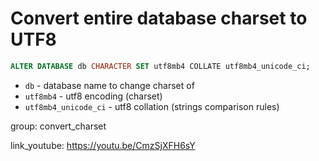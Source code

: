# Convert entire database charset to UTF8

```sql
ALTER DATABASE db CHARACTER SET utf8mb4 COLLATE utf8mb4_unicode_ci;
```

- `db` - database name to change charset of
- `utf8mb4` - utf8 encoding (charset)
- `utf8mb4_unicode_ci` - utf8 collation (strings comparison rules)

group: convert_charset


link_youtube: https://youtu.be/CmzSjXFH6sY
